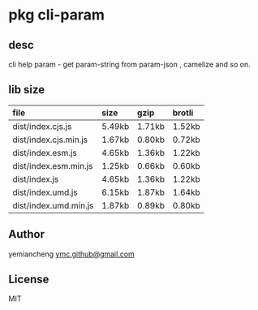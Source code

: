 # pkg cli-param

## desc
cli help param - get param-string from param-json , camelize and so on.

## lib size  
file | size | gzip | brotli
:---- | :---- | :---- | :----
dist/index.cjs.js | 5.49kb | 1.71kb | 1.52kb
dist/index.cjs.min.js | 1.67kb | 0.80kb | 0.72kb
dist/index.esm.js | 4.65kb | 1.36kb | 1.22kb
dist/index.esm.min.js | 1.25kb | 0.66kb | 0.60kb
dist/index.js | 4.65kb | 1.36kb | 1.22kb
dist/index.umd.js | 6.15kb | 1.87kb | 1.64kb
dist/index.umd.min.js | 1.87kb | 0.89kb | 0.80kb

## Author
yemiancheng <ymc.github@gmail.com>

## License
MIT